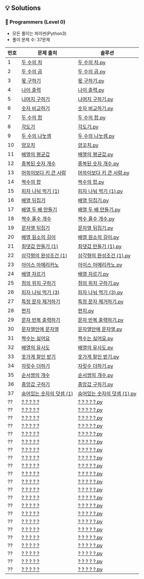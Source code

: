 ## 💡 Solutions

### 🌱 Programmers (Level 0)
+ 모든 풀이는 파이썬(Python3)
+ 풀이 문제 수: 37문제

| 번호  | 문제 출처                                                                               | 솔루션                                                                                                            |
|-----|-------------------------------------------------------------------------------------|----------------------------------------------------------------------------------------------------------------|
| 1   | [두 수의 차](https://school.programmers.co.kr/learn/courses/30/lessons/120803)          | [두 수의 차.py](https://github.com/injae97/Algorithm/blob/master//Programmers/Level%200/Two-Difference.py)         |
| 2   | [두 수의 곱](https://school.programmers.co.kr/learn/courses/30/lessons/120804)          | [두 수의 곱.py](https://github.com/injae97/Algorithm/blob/master//Programmers/Level%200/Two-Multiply.py)           |
| 3   | [몫 구하기](https://school.programmers.co.kr/learn/courses/30/lessons/120805)           | [몫 구하기.py](https://github.com/injae97/Algorithm/blob/master//Programmers/Level%200/Quotient.py)                |
| 4   | [나이 출력](https://school.programmers.co.kr/learn/courses/30/lessons/120820)           | [나이 출력.py](https://github.com/injae97/Algorithm/blob/master//Programmers/Level%200/Age.py)                     |
| 5   | [나머지 구하기](https://school.programmers.co.kr/learn/courses/30/lessons/120810)         | [나머지 구하기.py](https://github.com/injae97/Algorithm/blob/master//Programmers/Level%200/Two-Remainder.py)         |
| 6   | [숫자 비교하기](https://school.programmers.co.kr/learn/courses/30/lessons/120807)         | [숫자 비교하기.py](https://github.com/injae97/Algorithm/blob/master//Programmers/Level%200/Two-Compare.py)           |
| 7   | [두 수의 합](https://school.programmers.co.kr/learn/courses/30/lessons/120802)          | [두 수의 합.py](https://github.com/injae97/Algorithm/blob/master//Programmers/Level%200/Two-Sum.py)                |
| 8   | [각도기](https://school.programmers.co.kr/learn/courses/30/lessons/120829)             | [각도기.py](https://github.com/injae97/Algorithm/blob/master//Programmers/Level%200/Protractor.py)                |
| 9   | [두 수의 나눗셈](https://school.programmers.co.kr/learn/courses/30/lessons/120806)        | [두 수의 나눗셈.py](https://github.com/injae97/Algorithm/blob/master//Programmers/Level%200/Two-Division.py)         |
| 10  | [양꼬치](https://school.programmers.co.kr/learn/courses/30/lessons/120830)             | [양꼬치.py](https://github.com/injae97/Algorithm/blob/master//Programmers/Level%200/Lamb-Skewers.py)              |
| 11  | [배열의 평균값](https://school.programmers.co.kr/learn/courses/30/lessons/120817)         | [배열의 평균값.py](https://github.com/injae97/Algorithm/blob/master//Programmers/Level%200/Array-Average.py)         |
| 12  | [중복된 숫자 개수](https://school.programmers.co.kr/learn/courses/30/lessons/120583)       | [중복된 숫자 개수.py](https://github.com/injae97/Algorithm/blob/master//Programmers/Level%200/Duplicate-Numbers.py)   |
| 13  | [머쓱이보다 키 큰 사람](https://school.programmers.co.kr/learn/courses/30/lessons/120585)    | [머쓱이보다 키 큰 사람.py](https://github.com/injae97/Algorithm/blob/master//Programmers/Level%200/Array-Person.py)     |
| 14  | [짝수의 합](https://school.programmers.co.kr/learn/courses/30/lessons/120831)           | [짝수의 합.py](https://github.com/injae97/Algorithm/blob/master//Programmers/Level%200/Even-Sum.py)                |
| 15  | [피자 나눠 먹기 (1)](https://school.programmers.co.kr/learn/courses/30/lessons/120814)    | [피자 나눠 먹기 (1).py](https://github.com/injae97/Algorithm/blob/master//Programmers/Level%200/Sharing-Pizza(1).py) |
| 16  | [배열 뒤집기](https://school.programmers.co.kr/learn/courses/30/lessons/120821)          | [배열 뒤집기.py](https://github.com/injae97/Algorithm/blob/master//Programmers/Level%200/Array-Reverse.py)          |
| 17  | [배열 두 배 만들기](https://school.programmers.co.kr/learn/courses/30/lessons/120809)      | [배열 두 배 만들기.py](https://github.com/injae97/Algorithm/blob/master//Programmers/Level%200/Array-Double.py)       |
| 18  | [짝수 홀수 개수](https://school.programmers.co.kr/learn/courses/30/lessons/120824)        | [짝수 홀수 개수.py](https://github.com/injae97/Algorithm/blob/master//Programmers/Level%200/Even-Odd-Count.py)       |
| 19  | [문자열 뒤집기](https://school.programmers.co.kr/learn/courses/30/lessons/120822)         | [문자열 뒤집기.py](https://github.com/injae97/Algorithm/blob/master//Programmers/Level%200/String-Reverse.py)        |
| 20  | [배열 원소의 길이](https://school.programmers.co.kr/learn/courses/30/lessons/120854)       | [배열 원소의 길이.py](https://github.com/injae97/Algorithm/blob/master//Programmers/Level%200/Array-Length.py)        |
| 21  | [최댓값 만들기 (1)](https://school.programmers.co.kr/learn/courses/30/lessons/120847)     | [최댓값 만들기 (1).py](https://github.com/injae97/Algorithm/blob/master//Programmers/Level%200/Array-Max(1).py)      |
| 22  | [삼각형의 완성조건 (1)](https://school.programmers.co.kr/learn/courses/30/lessons/120889)   | [삼각형의 완성조건 (1).py](https://github.com/injae97/Algorithm/blob/master//Programmers/Level%200/Triangle(1).py)     |
| 23  | [아이스 아메리카노](https://school.programmers.co.kr/learn/courses/30/lessons/120819)       | [아이스 아메리카노.py](https://github.com/injae97/Algorithm/blob/master//Programmers/Level%200/Ice-Americano.py)       |
| 24  | [배열 자르기](https://school.programmers.co.kr/learn/courses/30/lessons/120833)          | [배열 자르기.py](https://github.com/injae97/Algorithm/blob/master//Programmers/Level%200/Array-Slicing.py)          |
| 25  | [점의 위치 구하기](https://school.programmers.co.kr/learn/courses/30/lessons/120833)       | [점의 위치 구하기.py](https://github.com/injae97/Algorithm/blob/master//Programmers/Level%200/Quadrant.py)            |
| 26  | [피자 나눠 먹기 (3)](https://school.programmers.co.kr/learn/courses/30/lessons/120816)    | [피자 나눠 먹기 (3).py](https://github.com/injae97/Algorithm/blob/master//Programmers/Level%200/Sharing-Pizza(3).py) |
| 27  | [특정 문자 제거하기](https://school.programmers.co.kr/learn/courses/30/lessons/120826)      | [특정 문자 제거하기.py](https://github.com/injae97/Algorithm/blob/master//Programmers/Level%200/String-Remove.py)      | 
| 28  | [편지](https://school.programmers.co.kr/learn/courses/30/lessons/120898)              | [편지.py](https://github.com/injae97/Algorithm/blob/master//Programmers/Level%200/Letter.py)                     | 
| 29  | [문자 반복 출력하기](https://school.programmers.co.kr/learn/courses/30/lessons/120825)      | [문자 반복 출력하기.py](https://github.com/injae97/Algorithm/blob/master//Programmers/Level%200/String-Loop.py)        | 
| 30  | [문자열안에 문자열](https://school.programmers.co.kr/learn/courses/30/lessons/120908)       | [문자열안에 문자열.py](https://github.com/injae97/Algorithm/blob/master//Programmers/Level%200/String-In-String.py)    | 
| 31  | [짝수는 싫어요](https://school.programmers.co.kr/learn/courses/30/lessons/120813)         | [짝수는 싫어요.py](https://github.com/injae97/Algorithm/blob/master//Programmers/Level%200/Even-Dislike.py)          | 
| 32  | [배열의 유사도](https://school.programmers.co.kr/learn/courses/30/lessons/120903)         | [배열의 유사도.py](https://github.com/injae97/Algorithm/blob/master//Programmers/Level%200/Array-Similarity.py)      | 
| 33  | [옷가게 할인 받기](https://school.programmers.co.kr/learn/courses/30/lessons/120818)       | [옷가게 할인 받기.py](https://github.com/injae97/Algorithm/blob/master//Programmers/Level%200/Cloths-Discount.py)     | 
| 34  | [자릿수 더하기](https://school.programmers.co.kr/learn/courses/30/lessons/120906)         | [자릿수 더하기.py](https://github.com/injae97/Algorithm/blob/master//Programmers/Level%200/Add-Digits.py)                 | 
| 35  | [순서쌍의 개수](https://school.programmers.co.kr/learn/courses/30/lessons/120836)         | [순서쌍의 개수.py](https://github.com/injae97/Algorithm/blob/master//Programmers/Level%200/Order-Pair.py)                 | 
| 36  | [중앙값 구하기](https://school.programmers.co.kr/learn/courses/30/lessons/120811)         | [중앙값 구하기.py](https://github.com/injae97/Algorithm/blob/master//Programmers/Level%200/Median.py)                 | 
| 37   | [숨어있는 숫자의 덧셈 (1)](https://school.programmers.co.kr/learn/courses/30/lessons/120851) | [숨어있는 숫자의 덧셈 (1).py](https://github.com/injae97/Algorithm/blob/master//Programmers/Level%200/Number-In-String.py)                 | 
| ??  | [? ? ? ? ?](https://school.programmers.co.kr/learn/courses/30/lessons/??????)       | [? ? ? ? ?.py](https://github.com/injae97/Algorithm/blob/master//Programmers/Level%200/???.py)                 | 
| ??  | [? ? ? ? ?](https://school.programmers.co.kr/learn/courses/30/lessons/??????)       | [? ? ? ? ?.py](https://github.com/injae97/Algorithm/blob/master//Programmers/Level%200/???.py)                 | 
| ??  | [? ? ? ? ?](https://school.programmers.co.kr/learn/courses/30/lessons/??????)       | [? ? ? ? ?.py](https://github.com/injae97/Algorithm/blob/master//Programmers/Level%200/???.py)                 | 
| ??  | [? ? ? ? ?](https://school.programmers.co.kr/learn/courses/30/lessons/??????)       | [? ? ? ? ?.py](https://github.com/injae97/Algorithm/blob/master//Programmers/Level%200/???.py)                 | 
| ??  | [? ? ? ? ?](https://school.programmers.co.kr/learn/courses/30/lessons/??????)       | [? ? ? ? ?.py](https://github.com/injae97/Algorithm/blob/master//Programmers/Level%200/???.py)                 | 
| ??  | [? ? ? ? ?](https://school.programmers.co.kr/learn/courses/30/lessons/??????)       | [? ? ? ? ?.py](https://github.com/injae97/Algorithm/blob/master//Programmers/Level%200/???.py)                 | 
| ??  | [? ? ? ? ?](https://school.programmers.co.kr/learn/courses/30/lessons/??????)       | [? ? ? ? ?.py](https://github.com/injae97/Algorithm/blob/master//Programmers/Level%200/???.py)                 | 
| ??  | [? ? ? ? ?](https://school.programmers.co.kr/learn/courses/30/lessons/??????)       | [? ? ? ? ?.py](https://github.com/injae97/Algorithm/blob/master//Programmers/Level%200/???.py)                 | 
| ??  | [? ? ? ? ?](https://school.programmers.co.kr/learn/courses/30/lessons/??????)       | [? ? ? ? ?.py](https://github.com/injae97/Algorithm/blob/master//Programmers/Level%200/???.py)                 | 
| ??  | [? ? ? ? ?](https://school.programmers.co.kr/learn/courses/30/lessons/??????)       | [? ? ? ? ?.py](https://github.com/injae97/Algorithm/blob/master//Programmers/Level%200/???.py)                 | 
| ??  | [? ? ? ? ?](https://school.programmers.co.kr/learn/courses/30/lessons/??????)       | [? ? ? ? ?.py](https://github.com/injae97/Algorithm/blob/master//Programmers/Level%200/???.py)                 | 
| ??  | [? ? ? ? ?](https://school.programmers.co.kr/learn/courses/30/lessons/??????)       | [? ? ? ? ?.py](https://github.com/injae97/Algorithm/blob/master//Programmers/Level%200/???.py)                 | 
| ??  | [? ? ? ? ?](https://school.programmers.co.kr/learn/courses/30/lessons/??????)       | [? ? ? ? ?.py](https://github.com/injae97/Algorithm/blob/master//Programmers/Level%200/???.py)                 | 
| ??  | [? ? ? ? ?](https://school.programmers.co.kr/learn/courses/30/lessons/??????)       | [? ? ? ? ?.py](https://github.com/injae97/Algorithm/blob/master//Programmers/Level%200/???.py)                 | 
| ??  | [? ? ? ? ?](https://school.programmers.co.kr/learn/courses/30/lessons/??????)       | [? ? ? ? ?.py](https://github.com/injae97/Algorithm/blob/master//Programmers/Level%200/???.py)                 | 
| ??  | [? ? ? ? ?](https://school.programmers.co.kr/learn/courses/30/lessons/??????)       | [? ? ? ? ?.py](https://github.com/injae97/Algorithm/blob/master//Programmers/Level%200/???.py)                 | 
| ??  | [? ? ? ? ?](https://school.programmers.co.kr/learn/courses/30/lessons/??????)       | [? ? ? ? ?.py](https://github.com/injae97/Algorithm/blob/master//Programmers/Level%200/???.py)                 | 
| ??  | [? ? ? ? ?](https://school.programmers.co.kr/learn/courses/30/lessons/??????)       | [? ? ? ? ?.py](https://github.com/injae97/Algorithm/blob/master//Programmers/Level%200/???.py)                 | 
| ??  | [? ? ? ? ?](https://school.programmers.co.kr/learn/courses/30/lessons/??????)       | [? ? ? ? ?.py](https://github.com/injae97/Algorithm/blob/master//Programmers/Level%200/???.py)                 | 
| ??  | [? ? ? ? ?](https://school.programmers.co.kr/learn/courses/30/lessons/??????)       | [? ? ? ? ?.py](https://github.com/injae97/Algorithm/blob/master//Programmers/Level%200/???.py)                 | 
| ??  | [? ? ? ? ?](https://school.programmers.co.kr/learn/courses/30/lessons/??????)       | [? ? ? ? ?.py](https://github.com/injae97/Algorithm/blob/master//Programmers/Level%200/???.py)                 | 
| ??  | [? ? ? ? ?](https://school.programmers.co.kr/learn/courses/30/lessons/??????)       | [? ? ? ? ?.py](https://github.com/injae97/Algorithm/blob/master//Programmers/Level%200/???.py)                 | 
